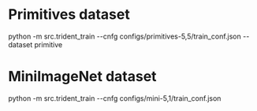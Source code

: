 # Primitives dataset
python -m src.trident_train --cnfg configs/primitives-5,5/train_conf.json --dataset primitive

# MiniImageNet dataset
python -m src.trident_train --cnfg configs/mini-5,1/train_conf.json
